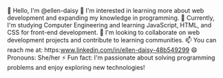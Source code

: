 👋 Hello, I'm @ellen-daisy
👀 I'm interested in learning more about web development and expanding my knowledge in programming.
🌱 Currently, I'm studying Computer Engineering and learning JavaScript, HTML, and CSS for front-end development.
💞️ I'm looking to collaborate on web development projects and contribute to learning communities.
📫 You can reach me at: https:www.linkedin.com/in/ellen-daisy-48b549299
😄 Pronouns: She/her
⚡ Fun fact: I'm passionate about solving programming problems and enjoy exploring new technologies!




<!---
ellen-daisy/ellen-daisy is a ✨ special ✨ repository because its `README.md` (this file) appears on your GitHub profile.
You can click the Preview link to take a look at your changes.
--->
